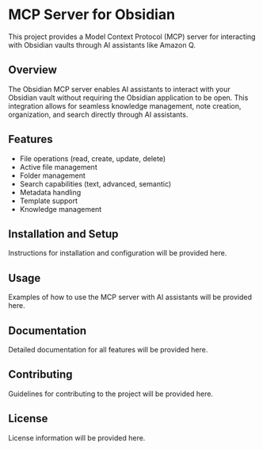 # MCP Server for Obsidian

This project provides a Model Context Protocol (MCP) server for interacting with Obsidian vaults through AI assistants like Amazon Q.

## Overview

The Obsidian MCP server enables AI assistants to interact with your Obsidian vault without requiring the Obsidian application to be open. This integration allows for seamless knowledge management, note creation, organization, and search directly through AI assistants.

## Features

- File operations (read, create, update, delete)
- Active file management
- Folder management
- Search capabilities (text, advanced, semantic)
- Metadata handling
- Template support
- Knowledge management

## Installation and Setup

Instructions for installation and configuration will be provided here.

## Usage

Examples of how to use the MCP server with AI assistants will be provided here.

## Documentation

Detailed documentation for all features will be provided here.

## Contributing

Guidelines for contributing to the project will be provided here.

## License

License information will be provided here.
